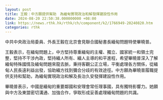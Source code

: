 ```yaml
---
layout: post
title: 王毅：中方願提供幫助　為緬甸實現政治和解發揮建設性作用
date: 2024-08-20 22:50:38.000000000 +08:00
link: https://news.rthk.hk/rthk/ch/component/k2/1766949-20240820.htm
categories: rthk
---
```


中共中央政治局委員、外長王毅在北京會見聯合國秘書長緬甸問題特使畢曉普。

王毅表示，在緬甸問題上，中方堅持尊重緬甸的主權、獨立、國家統一和領土完整，堅持不干涉內政，堅持緬人所有、緬人主導的和平進程，希望畢曉普深入了解緬甸特殊國情及緬甸問題來龍去脈，秉持客觀公正立場，平衡處理各方關係，從緬甸人民長遠利益出發，協助緬方找到彌合分歧的有效途徑。中方願為畢曉普履職提供支持和幫助，為緬甸實現政治和解及長治久安發揮建設性作用。

畢曉普表示，中國是緬甸的重要鄰國和安理會常任理事國，具有獨特影響力。她願與中方及東盟密切溝通、加強合作，爭取形成妥善處理緬甸問題的共識。
